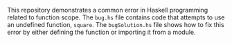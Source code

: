 This repository demonstrates a common error in Haskell programming related to function scope.  The `bug.hs` file contains code that attempts to use an undefined function, `square`. The `bugSolution.hs` file shows how to fix this error by either defining the function or importing it from a module.